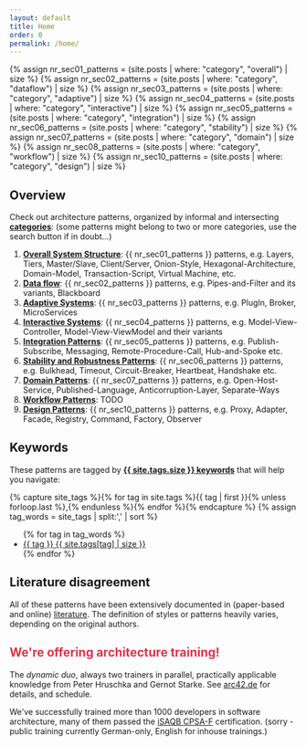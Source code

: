 ```yaml
---
layout: default
title: Home
order: 0
permalink: /home/
---
```


{% assign nr_sec01_patterns = (site.posts | where: "category", "overall") | size %}
{% assign nr_sec02_patterns = (site.posts | where: "category", "dataflow") | size %}
{% assign nr_sec03_patterns = (site.posts | where: "category", "adaptive") | size %}
{% assign nr_sec04_patterns = (site.posts | where: "category", "interactive") | size  %}
{% assign nr_sec05_patterns = (site.posts | where: "category", "integration") | size %}
{% assign nr_sec06_patterns = (site.posts | where: "category", "stability") | size %}
{% assign nr_sec07_patterns = (site.posts | where: "category", "domain") | size %}
{% assign nr_sec08_patterns = (site.posts | where: "category", "workflow") | size %}
{% assign nr_sec10_patterns = (site.posts | where: "category", "design") | size %}

## Overview

Check out architecture patterns, organized by informal and intersecting **[categories](/categories)**:
(some patterns might belong to two or more categories, use the search button if in doubt...)


1. [**Overall System Structure**](/overall/): {{ nr_sec01_patterns }} patterns, e.g. Layers, Tiers, Master/Slave, Client/Server, Onion-Style, Hexagonal-Architecture, Domain-Model, Transaction-Script, Virtual Machine,  etc.
2. [**Data flow**](/dataflow/): {{ nr_sec02_patterns }} patterns, e.g. Pipes-and-Filter and its variants, Blackboard
3. [**Adaptive Systems**](/adaptive/): {{ nr_sec03_patterns  }} patterns, e.g. PlugIn, Broker, MicroServices
4. [**Interactive Systems**](/interactive/): {{ nr_sec04_patterns  }} patterns, e.g. Model-View-Controller, Model-View-ViewModel and their variants
5. [**Integration Patterns**](/integration/): {{ nr_sec05_patterns }} patterns, e.g. Publish-Subscribe, Messaging, Remote-Procedure-Call, Hub-and-Spoke etc.
6. [**Stability and Robustness Patterns**](/stability/): {{ nr_sec06_patterns }} patterns, e.g. Bulkhead, Timeout, Circuit-Breaker, Heartbeat, Handshake etc.
7. [**Domain Patterns**](/domain/): {{ nr_sec07_patterns }} patterns, e.g. Open-Host-Service, Published-Language, Anticorruption-Layer, Separate-Ways
8. [**Workflow Patterns**](/workflow/): TODO
10. [**Design Patterns**](/design/): {{ nr_sec10_patterns  }} patterns, e.g. Proxy, Adapter, Facade, Registry, Command, Factory, Observer

## Keywords
These patterns are tagged by [**{{ site.tags.size }} keywords**](/keywords) that will help you navigate:

{% capture site_tags %}{% for tag in site.tags %}{{ tag | first }}{% unless forloop.last %},{% endunless %}{% endfor %}{% endcapture %}
{% assign tag_words = site_tags |  split:',' | sort %}
<div id="tags">
  <ul class="tag-box inline">
  {% for tag in tag_words %}
    <li><a href="{{ site.baseurl }}/keywords">{{ tag }}
    <span>{{ site.tags[tag] | size }}</span></a></li>
  {% endfor %}
  </ul>
</div>

## Literature disagreement

All of these patterns have been extensively documented in (paper-based and online) [literature](/references/).
The definition of styles or patterns heavily varies, depending on the original authors.


## <font color="#dd354b">We're offering architecture training!</font>

The _dynamic duo_, always two trainers in parallel, practically applicable
knowledge from Peter Hruschka and Gernot Starke. See [arc42.de](http://www.arc42.de/training.html) for details, and schedule.

We've successfully trained more than 1000 developers in software architecture,
many of them passed the [iSAQB CPSA-F](http://isaqb.org) certification.
(sorry - public training currently German-only, English for inhouse trainings.)
